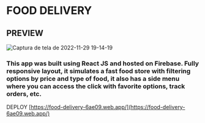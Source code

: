 # FOOD DELIVERY

## PREVIEW

![Captura de tela de 2022-11-29 19-14-19](https://user-images.githubusercontent.com/104038066/205444774-670c813e-513a-4bbf-8865-9b49adfc4558.png)

### This app was built using React JS and hosted on Firebase. Fully responsive layout, it simulates a fast food store with filtering options by price and type of food, it also has a side menu where you can access the click with favorite options, track orders, etc.

DEPLOY [https://food-delivery-6ae09.web.app/](https://food-delivery-6ae09.web.app/)

